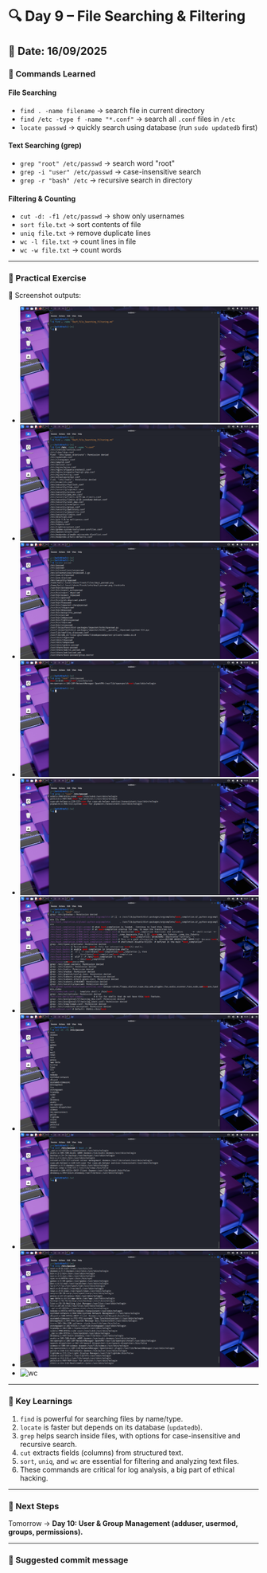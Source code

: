 # 🔍 Day 9 – File Searching & Filtering  

## 📅 Date: 16/09/2025  

### 🔹 Commands Learned  

#### File Searching  
- `find . -name filename` → search file in current directory  
- `find /etc -type f -name "*.conf"` → search all `.conf` files in `/etc`  
- `locate passwd` → quickly search using database (run `sudo updatedb` first)  

#### Text Searching (grep)  
- `grep "root" /etc/passwd` → search word "root"  
- `grep -i "user" /etc/passwd` → case-insensitive search  
- `grep -r "bash" /etc` → recursive search in directory  

#### Filtering & Counting  
- `cut -d: -f1 /etc/passwd` → show only usernames  
- `sort file.txt` → sort contents of file  
- `uniq file.txt` → remove duplicate lines  
- `wc -l file.txt` → count lines in file  
- `wc -w file.txt` → count words  

---

### 🔹 Practical Exercise  
📸 Screenshot outputs:  
- ![find file](images/day9_find.png)  
- ![find conf](images/day9_find_conf.png)  
- ![locate](images/day9_locate.png)  
- ![grep root](images/day9_grep_root.png)  
- ![grep -i](images/day9_grep_i.png)  
- ![grep -r](images/day9_grep_r.png)  
- ![cut usernames](images/day9_cut.png)  
- ![sort](images/day9_sort.png)  
- ![uniq](images/day9_uniq.png)  
- ![wc](images/day9_wc.png)  

---

### 🔹 Key Learnings  
1. `find` is powerful for searching files by name/type.  
2. `locate` is faster but depends on its database (`updatedb`).  
3. `grep` helps search inside files, with options for case-insensitive and recursive search.  
4. `cut` extracts fields (columns) from structured text.  
5. `sort`, `uniq`, and `wc` are essential for filtering and analyzing text files.  
6. These commands are critical for log analysis, a big part of ethical hacking.  

---

### 🔹 Next Steps  
Tomorrow → **Day 10: User & Group Management (adduser, usermod, groups, permissions).**  

---

### 🔖 Suggested commit message  
